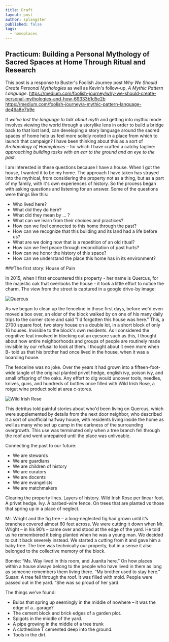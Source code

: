 ```yaml
---
title: Draft
layout: post
author: splangster
published: false
tags: 
  - homeplaces
---
```


## Practicum: Building a Personal Mythology of Sacred Spaces at Home Through Ritual and Research

This post is a response to Buster's Foolish Journey post _Why We Should Create Personal Mythologies_ as well as Kevin's follow-up, _A Mythic Pattern Language_. 
https://medium.com/foolish-journey/why-we-should-create-personal-mythologies-and-how-69333b1d5e2b
https://medium.com/foolish-journey/a-mythic-pattern-language-de46a8e7b9e

If _we've lost the language to talk about myth_ and getting into mythic mode involves viewing the world through a storylike lens in order to build a bridge back to that lost land, can developing a story language around the sacred spaces of home help us feel more solidly rooted in a place from which to launch that campaign? I have been thinking about this as a sort of _Archaeology of Homeplaces_ – for which I have crafted a catchy tagline: _approaching building tasks with an ear to the ground and an eye to the past._

I am interested in these questions because I have a house. When I got the house, I wanted it to be my home. The approach I have taken has strayed into the mythical, from considering the property not as a thing, but as a part of my family, with it's own experiences of history. So the process began with asking questions and listening for an answer. Some of the questions were things like this:

-	Who lived here?
-	What did they do here? 
-	What did they mean by … ?
-	What can we learn from their choices and practices?
-	How can we feel connected to this home through the past?
-	How can we recognize that this building and its land had a life before us?
-	What are we doing now that is a repetition of an old ritual?
-	How can we feel peace through reconciliation of past hurts?
-	How can we honor the history of this space?
-	How can we understand the place this home has in its environment?

###The first story: House of Pain

In 2015, when I first encountered this property - her name is Quercus, for the majestic oak that overlooks the house - it took a little effort to notice the charm. The view from the street is captured in a google drive-by image:

![Quercus](https://photos.google.com/search/_tra_/photo/AF1QipNWc-OsXbEyercI2n_Ti_ZmwhogItcMzFBzIcml)

As we began to clean up the fenceline in those first days, before we'd even moved a box over, an elder of the block walked by on one of his many daily trips to the corner store and said "I'd forgotten this house was here." This, a 2700 square foot, two story house on a double lot, in a short block of only 16 houses. Invisible to the block's own residents. As I considered the cognitive feat involved in blocking out an eyesore such as this, I thought about how entire neighborhoods and groups of people are routinely made invisible by our refusal to look at them. I thought about it even more when B- told us that his brother had once lived in the house, when it was a boarding house.

The fenceline was no joke. Over the years it had grown into a fifteen-foot-wide tangle of the original planted privet hedge, english ivy, poison ivy, and small offspring of the oaks. Any effort to dig would uncover tools, needles, knives, guns, and hundreds of bottles once filled with Wild Irish Rose, a rotgut wine product sold at area c-stores.

![Wild Irish Rose](https://photos.google.com/search/_tra_/photo/AF1QipMeNzFcvFussrUJBZ6DtMwQZXR1XHvi-LByTn5x)

This detritus told painful stories about who'd been living on Quercus, which were supplemented by details from the next door neighbor, who described it a sort of unofficial halfway house, with residents living inside the home as well as many who set up camp in the darkness of the surrounding overgrowth. This use was terminated only when a tree branch fell through the roof and went unrepaired until the place was unliveable.



Connecting the past to our future:

-	We are stewards
-	We are guardians
-	We are children of history
-	We are curators
-	We are docents
-	We are evangelists
-	We are matchmakers
 
Clearing the property lines. Layers of history. Wild Irish Rose per linear foot. A privet hedge. Ivy. A barbed-wire fence. On trees that are planted vs those that spring up in a place of neglect.

Mr. Wright and the fig tree – a long-neglected fig had grown until it’s branches covered almost 60 feet across. We were cutting it down when Mr. Wright – in his 90’s – came over and stood at the edge of the yard. He told us he remembered it being planted when he was a young man. We decided to cut it back severely instead. We started a cutting from it and gave him a baby tree. The tree was technically our property, but in a sense it also belonged to the collective memory of the block.


Bonnie: “Ms. Way lived in this room, and Juanita here.” On how places within a house always belong to the people who have lived in them as long as someone remembers them living there.
“My brother used to stay here.” Susan: A tree fell through the roof. It was filled with mold. People were passed out in the yard. 
“She was so proud of her yard.

The things we’ve found:
-	Bulbs that spring up seemingly in the middle of nowhere – it was the edge of a…garage?
-	The cement block and brick edges of a garden plot.
-	Spigots in the middle of the yard.
-	A pipe growing in the middle of a tree trunk
-	A clothesline T cemented deep into the ground.
-	Tools in the dirt.
